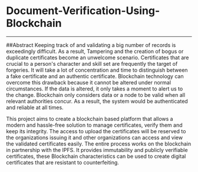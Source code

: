 # Document-Verification-Using-Blockchain
-----------------------------------------
##Abstract
Keeping track of and validating a big number of records is exceedingly difficult. As a
result, Tampering and the creation of bogus or duplicate certificates become an
unwelcome scenario. Certificates that are crucial to a person's character and skill set are
frequently the target of forgeries. It will take a lot of concentration and time to
distinguish between a fake certificate and an authentic certificate. Blockchain technology
can overcome this drawback because it cannot be altered under normal circumstances. If
the data is altered, it only takes a moment to alert us to the change. Blockchain only
considers data or a node to be valid when all relevant authorities concur. As a result, the
system would be authenticated and reliable at all times.

This project aims to create a blockchain based platform that allows a modern and
hassle-free solution to manage certificates, verify them and keep its integrity. The access
to upload the certificates will be reserved to the organizations issuing it and other
organizations can access and view the validated certificates easily. The entire process
works on the blockchain in partnership with the IPFS. It provides immutability and
publicly verifiable certificates, these Blockchain characteristics can be used to create
digital certificates that are resistant to counterfeiting.
